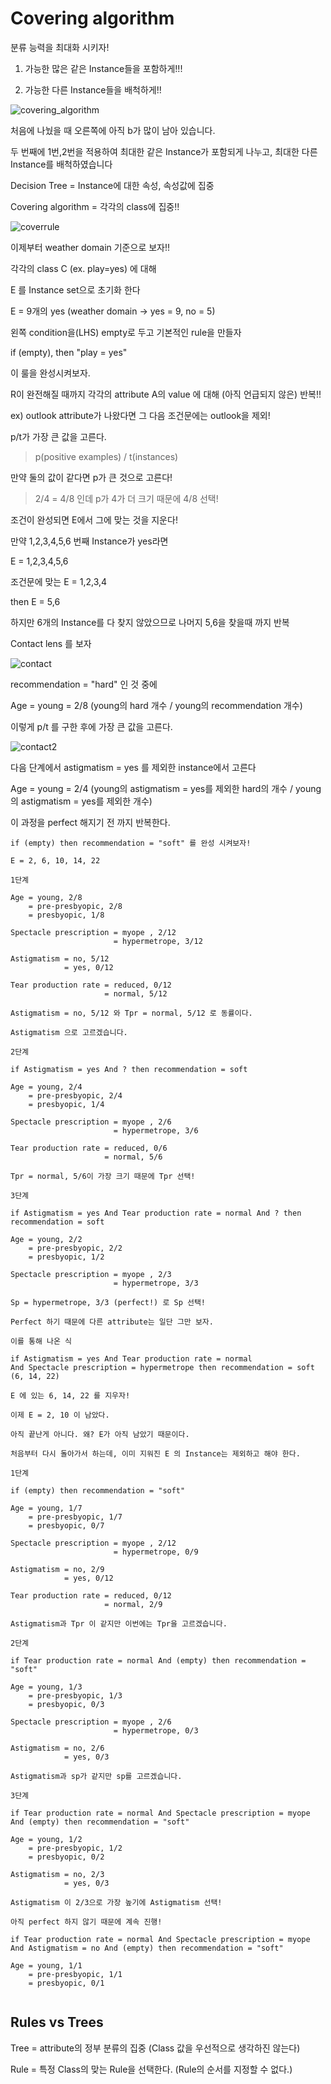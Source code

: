 # Covering algorithm

분류 능력을 최대화 시키자!

1. 가능한 많은 같은 Instance들을 포함하게!!!

2. 가능한 다른 Instance들을 배척하게!!

![covering_algorithm](./img/covering_algorithm.PNG)<br>

처음에 나눴을 때 오른쪽에 아직 b가 많이 남아 있습니다.

두 번째에 1번,2번을 적용하여 최대한 같은 Instance가 포함되게 나누고, 최대한 다른 Instance를 배척하였습니다

Decision Tree = Instance에 대한 속성, 속성값에 집중

Covering algorithm = 각각의 class에 집중!!

![coverrule](./img/coverrule.PNG)<br>

이제부터 weather domain 기준으로 보자!!

각각의 class C (ex. play=yes) 에 대해

E 를 Instance set으로 초기화 한다

E = 9개의 yes (weather domain -> yes = 9, no = 5)

왼쪽 condition을(LHS) empty로 두고 기본적인 rule을 만들자

if (empty), then "play = yes"

이 룰을 완성시켜보자.

R이 완전해질 때까지 각각의 attribute A의 value 에 대해 (아직 언급되지 않은) 반복!!

ex) outlook attribute가 나왔다면 그 다음 조건문에는 outlook을 제외!

p/t가 가장 큰 값을 고른다.

> p(positive examples) / t(instances)

만약 둘의 값이 같다면 p가 큰 것으로 고른다!

> 2/4 = 4/8 인데 p가 4가 더 크기 때문에 4/8 선택!

조건이 완성되면 E에서 그에 맞는 것을 지운다!

만약 1,2,3,4,5,6 번째 Instance가 yes라면

E = 1,2,3,4,5,6

조건문에 맞는 E = 1,2,3,4

then E = 5,6

하지만 6개의 Instance를 다 찾지 않았으므로 나머지 5,6을 찾을때 까지 반복

Contact lens 를 보자

![contact](./img/contact.PNG) <br>

recommendation = "hard" 인 것 중에

Age = young = 2/8 (young의 hard 개수 / young의 recommendation 개수)

이렇게 p/t 를 구한 후에 가장 큰 값을 고른다.

![contact2](./img/contact2.PNG) <br>

다음 단계에서 astigmatism = yes 를 제외한 instance에서 고른다

Age = young = 2/4 (young의 astigmatism = yes를 제외한 hard의 개수 / young의 astigmatism = yes를 제외한 개수)

이 과정을 perfect 해지기 전 까지 반복한다.

~~~
if (empty) then recommendation = "soft" 를 완성 시켜보자!

E = 2, 6, 10, 14, 22

1단계

Age = young, 2/8
    = pre-presbyopic, 2/8
    = presbyopic, 1/8
    
Spectacle prescription = myope , 2/12
                       = hypermetrope, 3/12
                       
Astigmatism = no, 5/12
            = yes, 0/12
            
Tear production rate = reduced, 0/12
                     = normal, 5/12

Astigmatism = no, 5/12 와 Tpr = normal, 5/12 로 동률이다.

Astigmatism 으로 고르겠습니다.

2단계

if Astigmatism = yes And ? then recommendation = soft

Age = young, 2/4
    = pre-presbyopic, 2/4
    = presbyopic, 1/4
    
Spectacle prescription = myope , 2/6
                       = hypermetrope, 3/6
                       
Tear production rate = reduced, 0/6
                     = normal, 5/6

Tpr = normal, 5/6이 가장 크기 때문에 Tpr 선택!

3단계

if Astigmatism = yes And Tear production rate = normal And ? then recommendation = soft

Age = young, 2/2
    = pre-presbyopic, 2/2
    = presbyopic, 1/2
    
Spectacle prescription = myope , 2/3
                       = hypermetrope, 3/3

Sp = hypermetrope, 3/3 (perfect!) 로 Sp 선택!

Perfect 하기 때문에 다른 attribute는 일단 그만 보자.

이를 통해 나온 식

if Astigmatism = yes And Tear production rate = normal 
And Spectacle prescription = hypermetrope then recommendation = soft (6, 14, 22)

E 에 있는 6, 14, 22 를 지우자!

이제 E = 2, 10 이 남았다.

아직 끝난게 아니다. 왜? E가 아직 남았기 때문이다.

처음부터 다시 돌아가서 하는데, 이미 지워진 E 의 Instance는 제외하고 해야 한다.

1단계

if (empty) then recommendation = "soft"

Age = young, 1/7
    = pre-presbyopic, 1/7
    = presbyopic, 0/7
    
Spectacle prescription = myope , 2/12
                       = hypermetrope, 0/9
                       
Astigmatism = no, 2/9
            = yes, 0/12
            
Tear production rate = reduced, 0/12
                     = normal, 2/9
                     
Astigmatism과 Tpr 이 같지만 이번에는 Tpr을 고르겠습니다.

2단계

if Tear production rate = normal And (empty) then recommendation = "soft"

Age = young, 1/3
    = pre-presbyopic, 1/3
    = presbyopic, 0/3
    
Spectacle prescription = myope , 2/6
                       = hypermetrope, 0/3
                       
Astigmatism = no, 2/6
            = yes, 0/3

Astigmatism과 sp가 같지만 sp를 고르겠습니다.

3단계

if Tear production rate = normal And Spectacle prescription = myope 
And (empty) then recommendation = "soft"

Age = young, 1/2
    = pre-presbyopic, 1/2
    = presbyopic, 0/2
    
Astigmatism = no, 2/3
            = yes, 0/3

Astigmatism 이 2/3으로 가장 높기에 Astigmatism 선택!

아직 perfect 하지 않기 때문에 계속 진행!

if Tear production rate = normal And Spectacle prescription = myope 
And Astigmatism = no And (empty) then recommendation = "soft"

Age = young, 1/1
    = pre-presbyopic, 1/1
    = presbyopic, 0/1


~~~

## Rules vs Trees

Tree = attribute의 정부 분류의 집중 (Class 값을 우선적으로 생각하진 않는다)

Rule = 특정 Class의 맞는 Rule을 선택한다. (Rule의 순서를 지정할 수 없다.)

